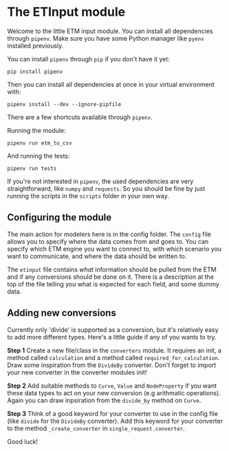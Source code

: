 # The ETInput module

Welcome to the little ETM input module. You can install all dependencies through `pipenv`. Make sure you have some Python manager like `pyenv` installed previously.

You can install `pipenv` through `pip` if you don't have it yet:

```
pip install pipenv
```

Then you can install all dependencies at once in your virtual environment with:
```
pipenv install --dev --ignore-pipfile
```

There are a few shortcuts available through `pipenv`.

Running the module:
```
pipenv run etm_to_csv
```

And running the tests:
```
pipenv run tests
```

If you're not interested in `pipenv`, the used dependencies are very straightforward, like `numpy` and `requests`. So you should be fine by just running the scripts in the `scripts` folder in your own way.

## Configuring the module
The main action for modelers here is in the config folder. The `config` file allows you to specify where the data comes from and goes to. You can specify which ETM engine you want to connect to, with which scenario you want to communicate, and where the data should be written to.

The `etinput` file contains _what_ information should be pulled from the ETM and if any conversions should be done on it. There is a description at the top of the file telling you what is expected for each field, and some dummy data.

## Adding new conversions
Currently only 'divide' is supported as a conversion, but it's relatively easy to add more different types. Here's a little guide if any of you wants to try.

**Step 1** Create a new file/class in the `converters` module. It requires an init, a method called `calculation` and a method called `required_for_calculation`. Draw some inspiration from the `DivideBy` converter. Don't forget to import your new converter in the converter modules init!

**Step 2** Add suitable methods to `Curve`, `Value` and `NodeProperty` if you want these data types to act on your new conversion (e.g arithmatic operations). Again you can draw inpsiration from the `divide_by` method on `Curve`.

**Step 3** Think of a good keyword for your converter to use in the config file (like `divide` for the `DivideBy` converter). Add this keyword for your converter to the method `_create_converter` in `single_request.converter`.

Good luck!
